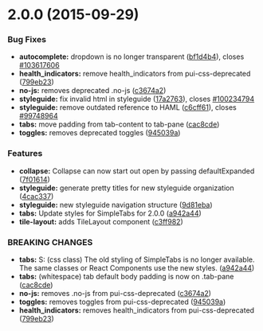 <a name="2.0.0"></a>
# 2.0.0 (2015-09-29)


### Bug Fixes

* **autocomplete:** dropdown is no longer transparent ([bf1d4b4](https://github.com/pivotal-cf/pivotal-ui/commit/bf1d4b4)), closes [#103617606](https://github.com/pivotal-cf/pivotal-ui/issues/103617606)
* **health_indicators:** remove health_indicators from pui-css-deprecated ([799eb23](https://github.com/pivotal-cf/pivotal-ui/commit/799eb23))
* **no-js:** removes deprecated .no-js ([c3674a2](https://github.com/pivotal-cf/pivotal-ui/commit/c3674a2))
* **styleguide:** fix invalid html in styleguide ([17a2763](https://github.com/pivotal-cf/pivotal-ui/commit/17a2763)), closes [#100234794](https://github.com/pivotal-cf/pivotal-ui/issues/100234794)
* **styleguide:** remove outdated reference to HAML ([c6cff61](https://github.com/pivotal-cf/pivotal-ui/commit/c6cff61)), closes [#99748964](https://github.com/pivotal-cf/pivotal-ui/issues/99748964)
* **tabs:** move padding from tab-content to tab-pane ([cac8cde](https://github.com/pivotal-cf/pivotal-ui/commit/cac8cde))
* **toggles:** removes deprecated toggles ([945039a](https://github.com/pivotal-cf/pivotal-ui/commit/945039a))

### Features

* **collapse:** Collapse can now start out open by passing defaultExpanded ([7f01614](https://github.com/pivotal-cf/pivotal-ui/commit/7f01614))
* **styleguide:** generate pretty titles for new styleguide organization ([4cac337](https://github.com/pivotal-cf/pivotal-ui/commit/4cac337))
* **styleguide:** new styleguide navigation structure ([9d81eba](https://github.com/pivotal-cf/pivotal-ui/commit/9d81eba))
* **tabs:** Update styles for SimpleTabs for 2.0.0 ([a942a44](https://github.com/pivotal-cf/pivotal-ui/commit/a942a44))
* **tile-layout:** adds TileLayout component ([c3ff982](https://github.com/pivotal-cf/pivotal-ui/commit/c3ff982))


### BREAKING CHANGES

* **tabs:** S: (css class) The old styling of SimpleTabs is no longer
available. The same classes or React Components use the new styles. ([a942a44](https://github.com/pivotal-cf/pivotal-ui/commits/a942a44))
* **tabs:** (whitespace) tab default body padding is now on .tab-pane ([cac8cde](https://github.com/pivotal-cf/pivotal-ui/commits/cac8cde))
* **no-js:** removes .no-js from pui-css-deprecated ([c3674a2](https://github.com/pivotal-cf/pivotal-ui/commits/c3674a2))
* **toggles:** removes toggles from pui-css-deprecated ([945039a](https://github.com/pivotal-cf/pivotal-ui/commits/945039a))
* **health_indicators:** removes health_indicators from pui-css-deprecated ([799eb23](https://github.com/pivotal-cf/pivotal-ui/commits/799eb23))


